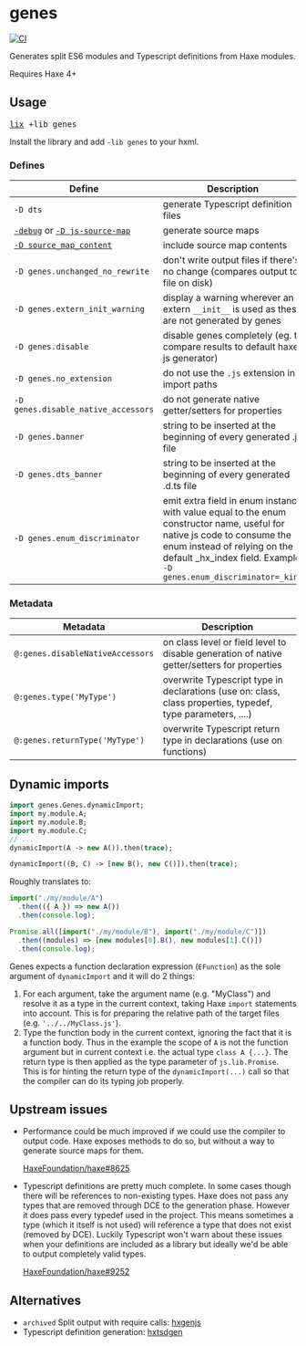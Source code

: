 # genes

[![CI](https://github.com/benmerckx/genes/workflows/CI/badge.svg)](https://github.com/benmerckx/genes/actions)

Generates split ES6 modules and Typescript definitions from Haxe modules.

Requires Haxe 4+

## Usage

<pre><a href="https://github.com/lix-pm/lix.client">lix</a> +lib genes</pre>

Install the library and add `-lib genes` to your hxml.

### Defines

| Define                                                                                                                                   | Description                                                                                                                                                                                                                    |
| ---------------------------------------------------------------------------------------------------------------------------------------- | ------------------------------------------------------------------------------------------------------------------------------------------------------------------------------------------------------------------------------ |
| `-D dts`                                                                                                                                 | generate Typescript definition files                                                                                                                                                                                           |
| [`-debug`](https://haxe.org/manual/debugging-source-map.html) or [`-D js-source-map`](https://haxe.org/manual/debugging-source-map.html) | generate source maps                                                                                                                                                                                                           |
| [`-D source_map_content`](https://haxe.org/manual/debugging-source-map-javascript.html)                                                  | include source map contents                                                                                                                                                                                                    |
| `-D genes.unchanged_no_rewrite`                                                                                                          | don't write output files if there's no change (compares output to file on disk)                                                                                                                                                |
| `-D genes.extern_init_warning`                                                                                                           | display a warning wherever an extern `__init__` is used as these are not generated by genes                                                                                                                                    |
| `-D genes.disable`                                                                                                                       | disable genes completely (eg. to compare results to default haxe js generator)                                                                                                                                                 |
| `-D genes.no_extension`                                                                                                                  | do not use the `.js` extension in import paths                                                                                                                                                                                 |
| `-D genes.disable_native_accessors`                                                                                                      | do not generate native getter/setters for properties                                                                                                                                                                           |
| `-D genes.banner`                                                                                                                        | string to be inserted at the beginning of every generated .js file                                                                                                                                                             |
| `-D genes.dts_banner`                                                                                                                    | string to be inserted at the beginning of every generated .d.ts file                                                                                                                                                           |
| `-D genes.enum_discriminator`                                                                                                            | emit extra field in enum instance with value equal to the enum constructor name, useful for native js code to consume the enum instead of relying on the default \_hx_index field. Example `-D genes.enum_discriminator=_kind` |

### Metadata

| Metadata                         | Description                                                                                                 |
| -------------------------------- | ----------------------------------------------------------------------------------------------------------- |
| `@:genes.disableNativeAccessors` | on class level or field level to disable generation of native getter/setters for properties                 |
| `@:genes.type('MyType')`         | overwrite Typescript type in declarations (use on: class, class properties, typedef, type parameters, ....) |
| `@:genes.returnType('MyType')`   | overwrite Typescript return type in declarations (use on functions)                                         |

## Dynamic imports

```haxe
import genes.Genes.dynamicImport;
import my.module.A;
import my.module.B;
import my.module.C;
// ...
dynamicImport(A -> new A()).then(trace);

dynamicImport((B, C) -> [new B(), new C()]).then(trace);
```

Roughly translates to:

```js
import("./my/module/A")
  .then(({ A }) => new A())
  .then(console.log);

Promise.all([import("./my/module/B"), import("./my/module/C")])
  .then((modules) => [new modules[0].B(), new modules[1].C()])
  .then(console.log);
```

Genes expects a function declaration expression (`EFunction`) as the sole argument of `dynamicImport` and it will do 2 things:

1. For each argument, take the argument name (e.g. "MyClass") and resolve it as a type in the current context, taking Haxe `import` statements into account. This is for preparing the relative path of the target files (e.g. `'../../MyClass.js'`).
2. Type the function body in the current context, ignoring the fact that it is a function body. Thus in the example the scope of `A` is not the function argument but in current context i.e. the actual type `class A {...}`. The return type is then applied as the type parameter of `js.lib.Promise`. This is for hinting the return type of the `dynamicImport(...)` call so that the compiler can do its typing job properly.

## Upstream issues

- Performance could be much improved if we could use the compiler to output code.
  Haxe exposes methods to do so, but without a way to generate source maps for them.

  [HaxeFoundation/haxe#8625](https://github.com/HaxeFoundation/haxe/issues/8625)

- Typescript definitions are pretty much complete. In some cases though there will
  be references to non-existing types. Haxe does not pass any types that are
  removed through DCE to the generation phase. However it does pass every typedef
  used in the project. This means sometimes a type (which it itself is not used)
  will reference a type that does not exist (removed by DCE).
  Luckily Typescript won't warn about these issues when your definitions are
  included as a library but ideally we'd be able to output completely valid types.

  [HaxeFoundation/haxe#9252](https://github.com/HaxeFoundation/haxe/issues/9252)

## Alternatives

- `archived` Split output with require calls: [hxgenjs](https://github.com/kevinresol/hxgenjs)
- Typescript definition generation: [hxtsdgen](https://github.com/nadako/hxtsdgen)
